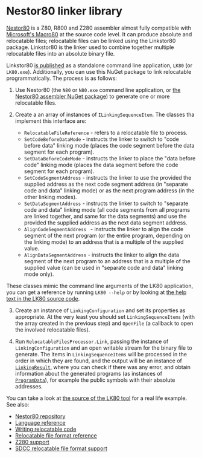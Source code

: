 # Nestor80 linker library

[Nestor80](https://github.com/Konamiman/Nestor80) is a Z80, R800 and Z280 assembler almost fully compatible with [Microsoft's Macro80](https://en.wikipedia.org/wiki/Microsoft_MACRO-80) at the source code level. It can produce absolute and relocatable files; relocatable files can be linked using the Linkstor80 package. Linkstor80 is the linker used to combine together multiple relocatable files into an absolute binary file.

Linkstor80 [is published](https://github.com/konamiman/Nestor80/releases) as a standalone command line application, `LK80` (or `LK80.exe`). Additionally, you can use this NuGet package to link relocatable programmatically. The process is as follows:

1. Use Nestor80 (the `N80` or `N80.exe` command line application, or [the Nestor80 assembler NuGet package](https://www.nuget.org/packages/Nestor80/)) to generate one or more relocatable files.

2. Create a an array of instances of `ILinkingSequenceItem`. The classes tha implement this interface are:

   * `RelocatableFileReference` - refers to a relocatable file to process.
   * `SetCodeBeforeDataMode` - instructs the linker to switch to "code before data" linking mode (places the code segment before the data segment for each program).
   * `SetDataBeforeCodeMode` - instructs the linker to place the "data before code" linking mode (places the data segment before the code segment for each program).
   * `SetCodeSegmentAddress` - instructs the linker to use the provided the supplied address as the next code segment address (in "separate code and data" linking mode) or as the next program address (in the other linking modes).
   * `SetDataSegmentAddress` - instructs the linker to switch to "separate code and data" linking mode (all code segments from all programs are linked together, and same for the data segments) and use the provided the supplied address as the next data segment address.
   * `AlignCodeSegmentAddress ` - instructs the linker to align the code segment of the next program (or the entire program, depending on the linking mode) to an address that is a multiple of the supplied value.
   * `AlignDataSegmentAddress` - instructs the linker to align the data segment of the next program to an address that is a multiple of the supplied value (can be used in "separate code and data" linking mode only).

These classes mimic the command line arguments of the LK80 application, you can get a reference by running `LK80 --help` or by looking at [the help text in the LK80 source code](https://github.com/Konamiman/Nestor80/blob/master/LK80/Program.Help.cs).

3. Create an instance of `LinkingConfiguration` and set its properties as appropriate. At the very least you should set `LinkingSequenceItems` (with the array created in the previous step) and `OpenFile` (a callback to open the involved relocatable files).

4. Run `RelocatableFilesProcessor.Link`, passing the instance of `LinkingConfiguration` and an open writable stream for the binary file to generate. The items in `LinkingSequenceItems` will be processed in the order in which they are found, and the output will be an instance of [`LinkingResult`](https://github.com/Konamiman/Nestor80/blob/master/Linker/LinkingResult.cs), where you can check if there was any error, and obtain information about the generated programs (as instances of [`ProgramData`](https://github.com/Konamiman/Nestor80/blob/master/Linker/ProgramData.cs)), for example the public symbols with their absolute addresses.

You can take a look at [the source of the LK80 tool](https://github.com/Konamiman/Nestor80/blob/master/LK80/Program.cs) for a real life example. See also:

* [Nestor80 repository](https://github.com/Konamiman/Nestor80)
* [Language reference](https://github.com/Konamiman/Nestor80/blob/master/docs/LanguageReference.md)
* [Writing relocatable code](https://github.com/Konamiman/Nestor80/blob/master/docs/WritingRelocatableCode.md)
* [Relocatable file format reference](https://github.com/Konamiman/Nestor80/blob/master/docs/RelocatableFileFormat.md)
* [Z280 support](https://github.com/Konamiman/Nestor80/blob/master/docs/Z280Support.md)
* [SDCC relocatable file format support](https://github.com/Konamiman/Nestor80/blob/master/docs/SdccFileFormatSupport.md)
